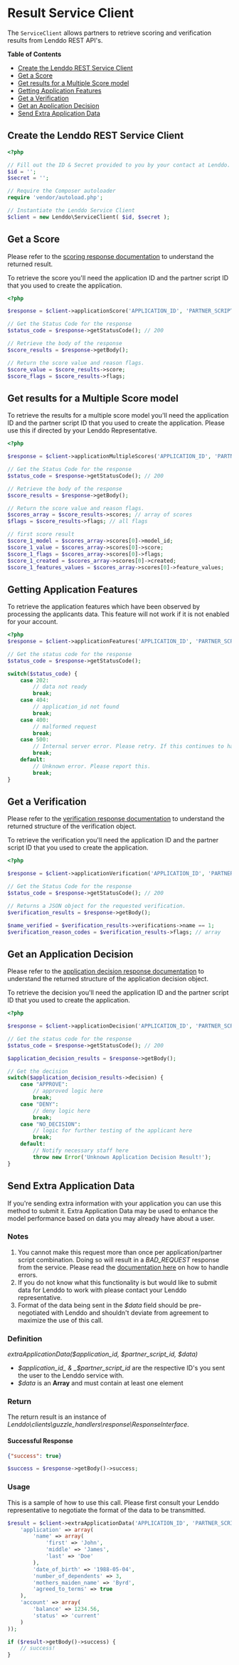 # Result Service Client
The `ServiceClient` allows partners to retrieve scoring and verification results from Lenddo REST API's.

<!-- START doctoc generated TOC please keep comment here to allow auto update -->
<!-- DON'T EDIT THIS SECTION, INSTEAD RE-RUN doctoc TO UPDATE -->
**Table of Contents**

- [Create the Lenddo REST Service Client](#create-the-lenddo-rest-service-client)
- [Get a Score](#get-a-score)
- [Get results for a Multiple Score model](#get-results-for-a-multiple-score-model)
- [Getting Application Features](#getting-application-features)
- [Get a Verification](#get-a-verification)
- [Get an Application Decision](#get-an-application-decision)
- [Send Extra Application Data](#send-extra-application-data)

<!-- END doctoc generated TOC please keep comment here to allow auto update -->


## Create the Lenddo REST Service Client
```php
<?php

// Fill out the ID & Secret provided to you by your contact at Lenddo.
$id = '';
$secret = '';

// Require the Composer autoloader
require 'vendor/autoload.php';

// Instantiate the Lenddo Service Client
$client = new Lenddo\ServiceClient( $id, $secret );
```

## Get a Score
Please refer to the [scoring response documentation](scoring_response.md) to understand the returned result.

To retrieve the score you'll need the application ID and the partner script ID that you used to create the application.

```php
<?php

$response = $client->applicationScore('APPLICATION_ID', 'PARTNER_SCRIPT_ID');

// Get the Status Code for the response
$status_code = $response->getStatusCode(); // 200

// Retrieve the body of the response
$score_results = $response->getBody();

// Return the score value and reason flags.
$score_value = $score_results->score;
$score_flags = $score_results->flags;
```

## Get results for a Multiple Score model
To retrieve the results for a multiple score model you'll need the application ID and the partner script ID that you 
used to create the application. Please use this if directed by your Lenddo Representative.

```php
<?php

$response = $client->applicationMultipleScores('APPLICATION_ID', 'PARTNER_SCRIPT_ID');

// Get the Status Code for the response
$status_code = $response->getStatusCode(); // 200

// Retrieve the body of the response
$score_results = $response->getBody();

// Return the score value and reason flags.
$scores_array = $score_results->scores; // array of scores
$flags = $score_results->flags; // all flags

// first score result
$score_1_model = $scores_array->scores[0]->model_id;
$score_1_value = $scores_array->scores[0]->score;
$score_1_flags = $scores_array->scores[0]->flags;
$score_1_created = $scores_array->scores[0]->created;
$score_1_features_values = $scores_array->scores[0]->feature_values;
```

## Getting Application Features
To retrieve the application features which have been observed by processing the applicants data. This feature will not work if it is not enabled for your account.

```php
<?php
$response = $client->applicationFeatures('APPLICATION_ID', 'PARTNER_SCRIPT_ID');

// Get the status code for the response
$status_code = $response->getStatusCode();

switch($status_code) {
	case 202:
		// data not ready
		break;
	case 404:
		// application_id not found
		break;
	case 400:
		// malformed request
		break;
	case 500:
		// Internal server error. Please retry. If this continues to happen please report it to your Lenddo representative.
		break;
	default:
		// Unknown error. Please report this.
		break;
}

```

## Get a Verification
Please refer to the [verification response documentation](https://github.com/Lenddo/php-lenddo/blob/master/docs/verification_response.md) to understand the returned 
structure of the verification object.

To retrieve the verification you'll need the application ID and the partner script ID that you used to create the application.

```php
<?php

$response = $client->applicationVerification('APPLICATION_ID', 'PARTNER_SCRIPT_ID');

// Get the Status Code for the response
$status_code = $response->getStatusCode(); // 200

// Returns a JSON object for the requested verification.
$verification_results = $response->getBody();

$name_verified = $verification_results->verifications->name == 1;
$verification_reason_codes = $verification_results->flags; // array
```

## Get an Application Decision
Please refer to the [application decision response documentation](application_decision_response.md) to understand
the returned structure of the application decision object.

To retrieve the decision you'll need the application ID and the partner script ID that you used to create the application.

```php
<?php

$response = $client->applicationDecision('APPLICATION_ID', 'PARTNER_SCRIPT_ID');

// Get the status code for the response
$status_code = $response->getStatusCode(); // 200

$application_decision_results = $response->getBody();

// Get the decision
switch($application_decision_results->decision) {
    case "APPROVE":
        // approved logic here
        break;
    case "DENY":
        // deny logic here
        break;
    case "NO_DECISION":
        // logic for further testing of the applicant here
        break;
    default:
        // Notify necessary staff here
        throw new Error('Unknown Application Decision Result!');
}
```

## Send Extra Application Data
If you're sending extra information with your application you can use this method to submit it. Extra Application Data 
may be used to enhance the model performance based on data you may already have about a user.

### Notes
1. You cannot make this request more than once per application/partner script combination. Doing so will result in a 
    _BAD_REQUEST_ response from the service. Please read the [documentation here](handling_exceptions.md) on how to 
    handle errors.
2. If you do not know what this functionality is but would like to submit data for Lenddo to work with please contact 
    your Lenddo representative.
3. Format of the data being sent in the _$data_ field should be pre-negotiated with Lenddo and shouldn't deviate from 
    agreement to maximize the use of this call.

### Definition
_extraApplicationData($application_id, $partner_script_id, $data)_

* _$application_id_ & _$partner_script_id_ are the respective ID's you sent the user to the Lenddo service with.
* _$data_ is an **Array** and must contain at least one element

### Return
The return result is an instance of _Lenddo\clients\guzzle_handlers\response\ResponseInterface_.

#### Successful Response
```json
{"success": true}
```
```php
$success = $response->getBody()->success;
```

### Usage
This is a sample of how to use this call. Please first consult your Lenddo representative to negotiate the format of the data to be transmitted.

```php
$result = $client->extraApplicationData('APPLICATION_ID', 'PARTNER_SCRIPT_ID', array(
    'application' => array(
        'name' => array(
            'first' => 'John',
            'middle' => 'James',
            'last' => 'Doe'
        ),
        'date_of_birth' => '1988-05-04',
        'number_of_dependents' => 3,
        'mothers_maiden_name' => 'Byrd',
        'agreed_to_terms' => true
    ),
    'account' => array(
        'balance' => 1234.56,
        'status' => 'current'
    )
));

if ($result->getBody()->success) {
    // success!
}
```
